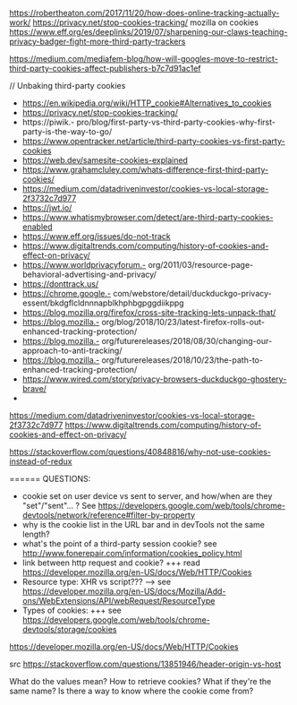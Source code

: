 

https://robertheaton.com/2017/11/20/how-does-online-tracking-actually-work/
https://privacy.net/stop-cookies-tracking/
mozilla on cookies
https://www.eff.org/es/deeplinks/2019/07/sharpening-our-claws-teaching-privacy-badger-fight-more-third-party-trackers


https://medium.com/mediafem-blog/how-will-googles-move-to-restrict-third-party-cookies-affect-publishers-b7c7d91ac1ef

// Unbaking third-party cookies

- https://en.wikipedia.org/wiki/HTTP_cookie#Alternatives_to_cookies
- https://privacy.net/stop-cookies-tracking/
- https://piwik.- pro/blog/first-party-vs-third-party-cookies-why-first-party-is-the-way-to-go/
- https://www.opentracker.net/article/third-party-cookies-vs-first-party-cookies
- https://web.dev/samesite-cookies-explained
- https://www.grahamcluley.com/whats-difference-first-third-party-cookies/
- https://medium.com/datadriveninvestor/cookies-vs-local-storage-2f3732c7d977
- https://jwt.io/
- https://www.whatismybrowser.com/detect/are-third-party-cookies-enabled
- https://www.eff.org/issues/do-not-track
- https://www.digitaltrends.com/computing/history-of-cookies-and-effect-on-privacy/
- https://www.worldprivacyforum.- org/2011/03/resource-page-behavioral-advertising-and-privacy/
- https://donttrack.us/
- https://chrome.google.- com/webstore/detail/duckduckgo-privacy-essent/bkdgflcldnnnapblkhphbgpggdiikppg
- https://blog.mozilla.org/firefox/cross-site-tracking-lets-unpack-that/
- https://blog.mozilla.- org/blog/2018/10/23/latest-firefox-rolls-out-enhanced-tracking-protection/
- https://blog.mozilla.- org/futurereleases/2018/08/30/changing-our-approach-to-anti-tracking/
- https://blog.mozilla.- org/futurereleases/2018/10/23/the-path-to-enhanced-tracking-protection/ 
- https://www.wired.com/story/privacy-browsers-duckduckgo-ghostery-brave/
- 
https://medium.com/datadriveninvestor/cookies-vs-local-storage-2f3732c7d977
https://www.digitaltrends.com/computing/history-of-cookies-and-effect-on-privacy/

https://stackoverflow.com/questions/40848816/why-not-use-cookies-instead-of-redux



====== 
QUESTIONS:
- cookie set on user device vs sent to server, and how/when are they "set"/"sent"... ? See https://developers.google.com/web/tools/chrome-devtools/network/reference#filter-by-property
- why is the cookie list in the URL bar and in devTools not the same length?
- what's the point of a third-party session cookie? see http://www.fonerepair.com/information/cookies_policy.html
- link between http request and cookie? +++ read https://developer.mozilla.org/en-US/docs/Web/HTTP/Cookies
- Resource type: XHR vs script??? --> see https://developer.mozilla.org/en-US/docs/Mozilla/Add-ons/WebExtensions/API/webRequest/ResourceType
- Types of cookies: +++ see https://developers.google.com/web/tools/chrome-devtools/storage/cookies

https://developer.mozilla.org/en-US/docs/Web/HTTP/Cookies

src https://stackoverflow.com/questions/13851946/header-origin-vs-host

What do the values mean? 
How to retrieve cookies? What if they're the same name?
Is there a way to know where the cookie come from?